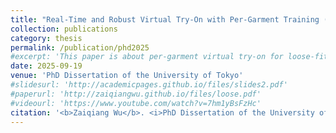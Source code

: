 ```yaml
---
title: "Real-Time and Robust Virtual Try-On with Per-Garment Training (個別衣服の学習による実時間かつ頑健な仮想試着)"
collection: publications
category: thesis
permalink: /publication/phd2025
#excerpt: 'This paper is about per-garment virtual try-on for loose-fitting garments.'
date: 2025-09-19
venue: 'PhD Dissertation of the University of Tokyo'
#slidesurl: 'http://academicpages.github.io/files/slides2.pdf'
#paperurl: 'http://zaiqiangwu.github.io/files/loose.pdf'
#videourl: 'https://www.youtube.com/watch?v=7hm1yBsFzHc'
citation: '<b>Zaiqiang Wu</b>. <i>PhD Dissertation of the University of Tokyo</i>. 2025.'
---
```

